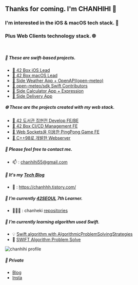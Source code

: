 ## Thanks for coming. I'm CHANHIHI 👋

### I'm interested in the iOS & macOS tech stack. 🍏

### Plus Web Clients technology stack. 🌐

</br>

##### 🍏 These are swift-based projects.
- [📎 42 Box iOS Lead](https://github.com/42Box/iOS)
- [📎 42 Box macOS Lead](https://github.com/42Box)
- [📎 Side Weather App + OpenAPI(open-meteo)](https://github.com/chanheki/mobileModule03)
- [📎 open-meteo/sdk Swift Contributors](https://github.com/open-meteo/sdk)
- [📎 Side Calculator App + Expression](https://github.com/chanheki/mobileModule00)
- [📎 Side Delivery App](https://github.com/PPang-Delivery/PPang-Delivery)

##### 🌐 These are the projects created with my web stack.
- [📎 42 도서관 집현전 Develop FE/BE](https://42library.kr/)
- [📎 42 Box CI/CD Management FE](https://github.com/42Box/front-end2.0)
- [📎 Web Sockets을 이용한 PingPong Game FE](https://github.com/LastExTrascendence/frontend)
- [📎 C++98로 개발한 Webserver](https://github.com/MyLittleWebServer/webserv)

##### 💬 Please feel free to contact me.
 + 📫 : chanhihi55@gmail.com

##### 💾 It's my [Tech Blog]
  +  📎 : https://chanhhh.tistory.com/

##### 📖 I’m currently [42SEOUL] 7th Learner.
  + 🧑🏻‍💻 : chanheki [repositories]

##### 🌱 I’m currently learning algorithm used Swift.
  + 💡 [Swift algorithm with AlgorithmicProblemSolvingStrategies]
  + 🤔 [SWIFT Algorithm Problem Solve]

![chanhihi profile](http://mazandi.herokuapp.com/api?handle=chanhihi&theme=dark)

##### 🧶 Private
- [Blog](https://chanhhh.tistory.com/)
- [Insta](https://www.instagram.com/_20200505_/)

<!-- ### 저는 IOS 개발자를 지망하고 있습니다. 🍏 
#### 저는 펌웨어 개발자로 한번 다녀온 경험이 있습니다. (주력 BLE, 약 2년) 🔭 

##### 🌱 swift를 사용해서 알고리즘 공부중에 있습니다.
  + 🤔 [SWIFT Algorithm]
##### 📖 현재 [42SEOUL] 7기 카뎃입니다.
  + 🧑🏻‍💻 : chanheki
##### 💾 [Tech Blog]도 운영중입니다.
  +  📎 : https://chanhhh.tistory.com/
##### 💬 궁금하신 점이 있으시다면 연락주세요.
 + 📫 : chanhihi55@gmail.com
-->

[Tech Blog]: https://chanhhh.tistory.com/ "chanhhh_tstory"
[SWIFT Algorithm Problem Solve]: https://github.com/chanhihi/Swift-Storage#-repositories-written-in-swift-language "swift_storage"
[Swift algorithm with AlgorithmicProblemSolvingStrategies]: https://github.com/chanheki/AlgorithmicProblemSolvingStrategies "AlgorithmicProblemSolvingStrategies"
[42SEOUL]: https://42seoul.kr/seoul42/contents/view?contentsNo=14&level=2&menuNo=30 "42seoul_studies"
[repositories]: https://github.com/chanheki "chanheki 42 repositories"

<!--
**chanhihi/chanhihi** is a ✨ _special_ ✨ repository because its `README.md` (this file) appears on your GitHub profile.

Here are some ideas to get you started:

#### I`m always do my best in a positive attitude. 
I like collaboration because I like to meet and talk to people.

---

- 🔭 I’m currently working on ...
- 🌱 I’m currently learning ...
- 👯 I’m looking to collaborate on ...
- 🤔 I’m looking for help with ...
- 💬 Ask me about ...
- 📫 How to reach me: ...
- 😄 Pronouns: ...
- ⚡ Fun fact: ...
-->

